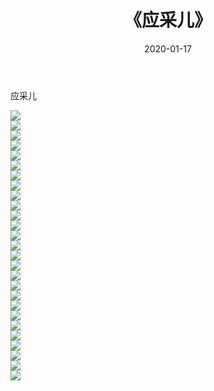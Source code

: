 ﻿---
layout: post
title:  《应采儿》
date:   2020-01-17
img: http://img.660000.xyz/Sharelink/壁纸/明星魅力/华人明星/应采儿/000.jpg
categories: [美女, 清纯, 唯美]
---

应采儿

 ![](http://img.660000.xyz/Sharelink/壁纸/明星魅力/华人明星/应采儿/001.jpg) <br>![](http://img.660000.xyz/Sharelink/壁纸/明星魅力/华人明星/应采儿/002.jpg) <br>![](http://img.660000.xyz/Sharelink/壁纸/明星魅力/华人明星/应采儿/003.jpg) <br>![](http://img.660000.xyz/Sharelink/壁纸/明星魅力/华人明星/应采儿/004.jpg) <br>![](http://img.660000.xyz/Sharelink/壁纸/明星魅力/华人明星/应采儿/005.jpg) <br>![](http://img.660000.xyz/Sharelink/壁纸/明星魅力/华人明星/应采儿/006.jpg) <br>![](http://img.660000.xyz/Sharelink/壁纸/明星魅力/华人明星/应采儿/007.jpg) <br>![](http://img.660000.xyz/Sharelink/壁纸/明星魅力/华人明星/应采儿/008.jpg) <br>![](http://img.660000.xyz/Sharelink/壁纸/明星魅力/华人明星/应采儿/009.jpg) <br>![](http://img.660000.xyz/Sharelink/壁纸/明星魅力/华人明星/应采儿/010.jpg) <br>![](http://img.660000.xyz/Sharelink/壁纸/明星魅力/华人明星/应采儿/011.jpg) <br>![](http://img.660000.xyz/Sharelink/壁纸/明星魅力/华人明星/应采儿/012.jpg) <br>![](http://img.660000.xyz/Sharelink/壁纸/明星魅力/华人明星/应采儿/013.jpg) <br>![](http://img.660000.xyz/Sharelink/壁纸/明星魅力/华人明星/应采儿/014.jpg) <br>![](http://img.660000.xyz/Sharelink/壁纸/明星魅力/华人明星/应采儿/015.jpg) <br>![](http://img.660000.xyz/Sharelink/壁纸/明星魅力/华人明星/应采儿/016.jpg) <br>![](http://img.660000.xyz/Sharelink/壁纸/明星魅力/华人明星/应采儿/017.jpg) <br>![](http://img.660000.xyz/Sharelink/壁纸/明星魅力/华人明星/应采儿/018.jpg) <br>![](http://img.660000.xyz/Sharelink/壁纸/明星魅力/华人明星/应采儿/019.jpg) <br>![](http://img.660000.xyz/Sharelink/壁纸/明星魅力/华人明星/应采儿/020.jpg) <br>![](http://img.660000.xyz/Sharelink/壁纸/明星魅力/华人明星/应采儿/021.jpg) <br>![](http://img.660000.xyz/Sharelink/壁纸/明星魅力/华人明星/应采儿/022.jpg) <br>![](http://img.660000.xyz/Sharelink/壁纸/明星魅力/华人明星/应采儿/023.jpg) <br>![](http://img.660000.xyz/Sharelink/壁纸/明星魅力/华人明星/应采儿/024.jpg) <br>![](http://img.660000.xyz/Sharelink/壁纸/明星魅力/华人明星/应采儿/025.jpg) <br>![](http://img.660000.xyz/Sharelink/壁纸/明星魅力/华人明星/应采儿/026.jpg) <br>![](http://img.660000.xyz/Sharelink/壁纸/明星魅力/华人明星/应采儿/027.jpg) <br>